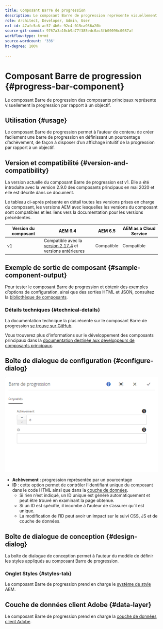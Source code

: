 ```yaml
---
title: Composant Barre de progression
description: Le composant Barre de progression représente visuellement la progression par rapport à un objectif
role: Architect, Developer, Admin, User
exl-id: 47afc5a6-ac57-4b6c-92c4-015ca956a20b
source-git-commit: 9767a3a10cb9a77f385edc0ac3fb00096c0087af
workflow-type: tm+mt
source-wordcount: '336'
ht-degree: 100%

---
```


# Composant Barre de progression {#progress-bar-component}

Le composant Barre de progression des composants principaux représente visuellement la progression par rapport à un objectif.

## Utilisation {#usage}

Le composant Barre de progression permet à l’auteur de contenu de créer facilement une barre de progression en définissant un pourcentage d’achèvement, de façon à disposer d’un affichage intuitif de la progression par rapport à un objectif.

## Version et compatibilité {#version-and-compatibility}

La version actuelle du composant Barre de progression est v1. Elle a été introduite avec la version 2.9.0 des composants principaux en mai 2020 et elle est décrite dans ce document.

Le tableau ci-après présente en détail toutes les versions prises en charge du composant, les versions AEM avec lesquelles les versions du composant sont compatibles et les liens vers la documentation pour les versions précédentes.

| Version du composant | AEM 6.4 | AEM 6.5 | AEM as a Cloud Service |
|---|---|---|---|
| v1 | Compatible avec la <br>[version 2.17.4](/help/versions.md) et versions antérieures | Compatible | Compatible |

## Exemple de sortie de composant {#sample-component-output}

Pour tester le composant Barre de progression et obtenir des exemples d’options de configuration, ainsi que des sorties HTML et JSON, consultez la [bibliothèque de composants](https://adobe.com/go/aem_cmp_library_progressbar_fr).

### Détails techniques {#technical-details}

La documentation technique la plus récente sur le composant Barre de progression [se trouve sur GitHub](https://adobe.com/go/aem_cmp_tech_progress_v1).

Vous trouverez plus d’informations sur le développement des composants principaux dans la [documentation destinée aux développeurs de composants principaux](/help/developing/overview.md).

## Boîte de dialogue de configuration {#configure-dialog}

![Boîte de dialogue de modification du composant Barre de progression](/help/assets/progress-bar-edit.png)

* **Achèvement** : progression représentée par un pourcentage
* **ID** : cette option permet de contrôler l’identifiant unique du composant dans le code HTML ainsi que dans la [couche de données](/help/developing/data-layer/overview.md).
   * Si rien n’est indiqué, un ID unique est généré automatiquement et peut être trouvé en examinant la page obtenue.
   * Si un ID est spécifié, il incombe à l’auteur de s’assurer qu’il est unique.
   * La modification de l’ID peut avoir un impact sur le suivi CSS, JS et de couche de données.

## Boîte de dialogue de conception {#design-dialog}

La boîte de dialogue de conception permet à l’auteur du modèle de définir les styles appliqués au composant Barre de progression.

### Onglet Styles {#styles-tab}

Le composant Barre de progression prend en charge le [système de style](/help/get-started/authoring.md#component-styling) AEM.

## Couche de données client Adobe {#data-layer}

Le composant Barre de progression prend en charge la [couche de données client Adobe](/help/developing/data-layer/overview.md).
